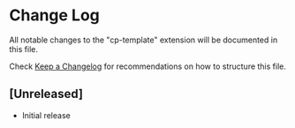 # Change Log

All notable changes to the "cp-template" extension will be documented in this file.

Check [Keep a Changelog](http://keepachangelog.com/) for recommendations on how to structure this file.

## [Unreleased]

- Initial release